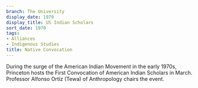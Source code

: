 ```yaml
---
branch: The University
display_date: 1970
display_title: US Indian Scholars
sort_date: 1970
tags:
- Alliances
- Indigenous Studies
title: Native Convocation
---
```


During the surge of the American Indian Movement in the early 1970s, Princeton hosts the First Convocation of American Indian Scholars in March. Professor Alfonso Ortiz (Tewa) of Anthropology chairs the event.